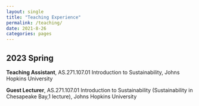 ```yaml
---
layout: single
title: "Teaching Experience"
permalink: /teaching/
date: 2021-8-26
categories: pages
---
```

## 2023 Spring
**Teaching Assistant**, AS.271.107.01 Introduction to Sustainability, Johns Hopkins University

**Guest Lecturer**, AS.271.107.01 Introduction to Sustainability (Sustainability in Chesapeake Bay,1 lecture), Johns Hopkins University

